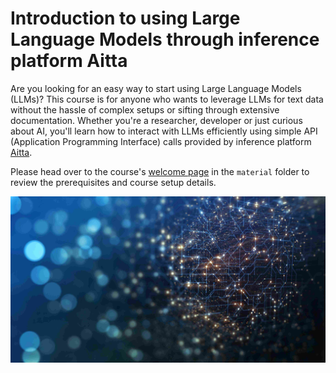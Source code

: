 # Introduction to using Large Language Models through inference platform Aitta

Are you looking for an easy way to start using Large Language Models (LLMs)? This course is for anyone who wants to leverage LLMs for text data without the hassle of complex setups or sifting through extensive documentation. Whether you're a researcher, developer or just curious about AI, you'll learn how to interact with LLMs efficiently using simple API (Application Programming Interface) calls provided by inference platform [Aitta](https://staging-aitta.2.rahtiapp.fi/).

Please head over to the course's [welcome page](./material/00_welcome.ipynb) in the `material` folder to review the prerequisites and course setup details.

![ai-image](./material/images/compressed_img.jpg)